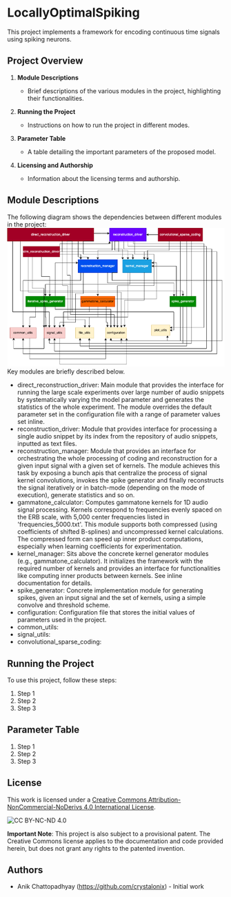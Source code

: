 # LocallyOptimalSpiking

This project implements a framework for encoding continuous time signals using spiking neurons.

## Project Overview

1. **Module Descriptions**
    - Brief descriptions of the various modules in the project, highlighting their functionalities.

2. **Running the Project**
    - Instructions on how to run the project in different modes.

3. **Parameter Table**
    - A table detailing the important parameters of the proposed model.

4. **Licensing and Authorship**
    - Information about the licensing terms and authorship.

## Module Descriptions

The following diagram shows the dependencies between different modules in the project:
![Dependency Diagram](images/dependency_diagram.png)
Key modules are briefly described below.
- direct_reconstruction_driver: Main module that provides the interface for running the large scale experiments over large number of audio snippets by systematically varying the model parameter and generates the statistics of the whole experiment. The module overrides the default parameter set in the configuration file with a range of parameter values set inline. 
- reconstruction_driver: Module that provides interface for processing a single audio snippet by its index from the repository of audio snippets, inputted as text files. 
- reconstruction_manager: Module that provides an interface for orchestrating the whole processing of coding and reconstruction for a given input signal with a given set of kernels. The module achieves this task by exposing a bunch apis that centralize the process of signal kernel convolutions, invokes the spike generator and finally reconstructs the signal iteratively or in batch-mode (depending on the mode of execution), generate statistics and so on.
- gammatone_calculator: Computes gammatone kernels for 1D audio signal processing. Kernels correspond to frequencies evenly spaced on the ERB scale, with 5,000 center frequencies listed in 'frequencies_5000.txt'. 
This module supports both compressed (using coefficients of shifted B-splines) and uncompressed kernel calculations. The compressed form can speed up inner product computations, especially when learning coefficients for experimentation.
- kernel_manager: Sits above the concrete kernel generator modules (e.g., gammatone_calculator). It initializes the framework with the required number of kernels and provides an interface for functionalities like computing inner products between kernels. See inline documentation for details.
- spike_generator: Concrete implementation module for generating spikes, given an input signal and the set of kernels, using a simple convolve and threshold scheme. 
- configuration: Configuration file that stores the initial values of parameters used in the project.
- common_utils:
- signal_utils:
- convolutional_sparse_coding:

## Running the Project

To use this project, follow these steps:

1. Step 1
2. Step 2
3. Step 3

## Parameter Table

1. Step 1
2. Step 2
3. Step 3

## License

This work is licensed under a [Creative Commons Attribution-NonCommercial-NoDerivs 4.0 International License](http://creativecommons.org/licenses/by-nc-nd/4.0/).

![CC BY-NC-ND 4.0](https://licensebuttons.net/l/by-nc-nd/4.0/88x31.png)

**Important Note**: This project is also subject to a provisional patent. The Creative Commons license applies to the documentation and code provided herein, but does not grant any rights to the patented invention.

## Authors

- Anik Chattopadhyay (https://github.com/crystalonix) - Initial work

